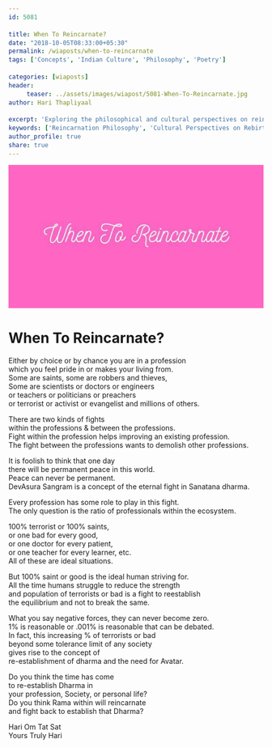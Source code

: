 ```yaml
--- 
id: 5081

title: When To Reincarnate?
date: "2018-10-05T08:33:00+05:30"
permalink: /wiaposts/when-to-reincarnate
tags: ['Concepts', 'Indian Culture', 'Philosophy', 'Poetry']    

categories: [wiaposts] 
header:
     teaser: ../assets/images/wiapost/5081-When-To-Reincarnate.jpg
author: Hari Thapliyaal 

excerpt: 'Exploring the philosophical and cultural perspectives on reincarnation.' 
keywords: ['Reincarnation Philosophy', 'Cultural Perspectives on Rebirth', 'Indian Cultural Beliefs', 'Poetic Reflections on Life']
author_profile: true 
share: true 
---
```


![When To Reincarnate?](../assets/images/wiapost/5081-When-To-Reincarnate.jpg)  
   
# When To Reincarnate?   
      
Either by choice or by chance you are in a profession     
which you feel pride in or makes your living from.     
Some are saints, some are robbers and thieves,     
Some are scientists or doctors or engineers     
or teachers or politicians or preachers     
or terrorist or activist or evangelist and millions of others.    
    
There are two kinds of fights     
within the professions & between the professions.     
Fight within the profession helps improving an existing profession.     
The fight between the professions wants to demolish other professions.    
    
It is foolish to think that one day     
there will be permanent peace in this world.     
Peace can never be permanent.     
DevAsura Sangram is a concept of the eternal fight in Sanatana dharma.    
    
Every profession has some role to play in this fight.     
The only question is the ratio of professionals within the ecosystem.    
    
100% terrorist or 100% saints,     
or one bad for every good,     
or one doctor for every patient,     
or one teacher for every learner, etc.     
All of these are ideal situations.    
    
But 100% saint or good is the ideal human striving for.     
All the time humans struggle to reduce the strength     
and population of terrorists or bad is a fight to reestablish     
the equilibrium and not to break the same.    
    
What you say negative forces, they can never become zero.     
1% is reasonable or .001% is reasonable that can be debated.     
In fact, this increasing % of terrorists or bad     
beyond some tolerance limit of any society     
gives rise to the concept of     
re-establishment of dharma and the need for Avatar.    
    
Do you think the time has come     
to re-establish Dharma in     
your profession, Society, or personal life?     
Do you think Rama within will reincarnate     
and fight back to establish that Dharma?    
    
Hari Om Tat Sat     
Yours Truly Hari    

